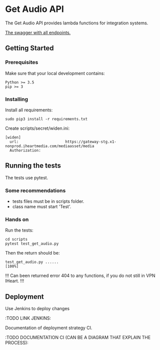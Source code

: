# Get Audio API

The Get Audio API provides lambda functions for integration systems.

[The swagger with all endpoints.](https://app.swaggerhub.com/apis/iheartmedia/mrmasterservice/1.0.0#/bms/getAudio)
 

## Getting Started

### Prerequisites

Make sure that your local development contains:

```
Python >= 3.5
pip >= 3
```

### Installing

Install all requirements: 

```
sudo pip3 install -r requirements.txt
```

Create scripts/secret/widen.ini:

```
[widen]
  url:                     https://gateway-stg.x1-nonprod.iheartmedia.com/mediaasset/media
  Authorization: 
```

## Running the tests

The tests use pytest. 

### Some recommendations

- tests files must be in scripts folder.
- class name must start 'Test'.

### Hands on

Run the tests:

```
cd scripts
pytest test_get_audio.py
```

Then the return should be:

```
test_get_audio.py ......                                                                 [100%]
```

!!! Can been returned error 404 to any functions, if you do not still in VPN IHeart. !!!


## Deployment

Use Jenkins to deploy changes

:TODO LINK JENKINS:

Documentation of deployment strategy CI.

:TODO DOCUMENTATION CI (CAN BE A DIAGRAM THAT EXPLAIN THE PROCESS):

